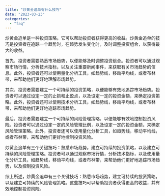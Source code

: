 ```yaml
---
title: "炒黄金追单有什么技巧"
date: "2023-03-23"
categories: 
  - "faq"
---
```


炒黄金追单是一种投资策略，它可以帮助投资者获得更高的收益。炒黄金追单的技巧是投资者在追踪一个趋势时，在趋势发生变化时，及时调整投资组合，以获得最大的收益。

首先，投资者需要熟悉市场趋势，以便能够及时调整投资组合。投资者可以通过观察市场行情，分析技术指标，以及关注重要新闻事件，来获取有关市场趋势的信息。此外，投资者还可以使用量化分析工具，如趋势线，移动平均线，或者布林带，来帮助他们更好地理解市场趋势。

其次，投资者需要建立一个可持续的投资策略，以便能够有效地追踪市场趋势。投资者可以通过设定一定的止损和止盈点，以及设定一定的投资金额，来确定投资策略。此外，投资者还可以使用技术分析工具，如趋势线，移动平均线，或者布林带，来帮助他们更好地追踪市场趋势。

最后，投资者需要建立一个可持续的风险管理策略，以便能够有效地控制投资风险。投资者可以通过设定一定的风险管理比例，以及设定一定的投资金额，来确定风险管理策略。此外，投资者还可以使用量化分析工具，如趋势线，移动平均线，或者布林带，来帮助他们更好地控制投资风险。

炒黄金追单有三个关键技巧：熟悉市场趋势，建立可持续的投资策略，以及建立可持续的风险管理策略。投资者可以通过观察市场行情，分析技术指标，以及使用量化分析工具，如趋势线，移动平均线，或者布林带，来帮助他们更好地追踪市场趋势，以及控制投资风险。

综上所述，炒黄金追单有三个关键技巧：熟悉市场趋势，建立可持续的投资策略，以及建立可持续的风险管理策略。这些技巧可以帮助投资者获得更高的收益，并有效地控制投资风险。
